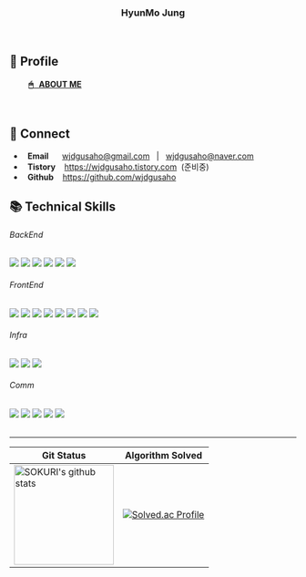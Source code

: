 <div align="center">

### HyunMo Jung

</div>
<br />

## 👋 Profile

#### &nbsp; &nbsp; &nbsp; &nbsp; &nbsp; [ 🖱 &nbsp; ABOUT ME ](https://lacy-fact-e5f.notion.site/683732b00e184c4dac7f1b253c59f647)

<br />

## 🔗 Connect

- &nbsp; **Email** &nbsp;&nbsp; &nbsp; wjdgusaho@gmail.com &nbsp; | &nbsp; wjdgusaho@naver.com
- &nbsp; **Tistory** &nbsp;&nbsp; https://wjdgusaho.tistory.com &nbsp;(준비중)
- &nbsp; **Github** &nbsp;&nbsp; https://github.com/wjdgusaho
  <br />

## 📚 Technical Skills

###### BackEnd

<div align="left">
<img src="https://img.shields.io/badge/Spring-6DB33F?style=for-the-badge&logo=Spring&logoColor=white" />
<img src="https://img.shields.io/badge/SpringBoot-6DB33F?style=for-the-badge&logo=SpringBoot&logoColor=white" />
<img src="https://img.shields.io/badge/mysql-4479A1?style=for-the-badge&logo=mysql&logoColor=white" />
<img src="https://img.shields.io/badge/JPA-41454A?style=for-the-badge&logo=JPA&logoColor=white" />
<img src="https://img.shields.io/badge/QueryDsl-41454A?style=for-the-badge&logo=QueryDSl&logoColor=white" />
<img src="https://img.shields.io/badge/Mybatis-41454A?style=for-the-badge&logo=Mybatis&logoColor=white" />
</div>

###### FrontEnd

<div align="left">
<img src="https://img.shields.io/badge/React-61DAFB?style=for-the-badge&logo=React&logoColor=white" />
<img src="https://img.shields.io/badge/Vue.js-4FC08D?style=for-the-badge&logo=Vue.js&logoColor=white" />
<img src="https://img.shields.io/badge/TypeScript-3178C6?style=for-the-badge&logo=TypeScript&logoColor=white" />
<img src="https://img.shields.io/badge/VueX-41454A?style=for-the-badge&logo=VueX&logoColor=white" />
<img src="https://img.shields.io/badge/Recoil-3578E5?style=for-the-badge&logo=Recoil&logoColor=white" />
<img src="https://img.shields.io/badge/HTML5-E34F26?style=for-the-badge&logo=HTML5&logoColor=white" />
<img src="https://img.shields.io/badge/CSS3-1572B6?style=for-the-badge&logo=CSS3&logoColor=white" />
<img src="https://img.shields.io/badge/JavaScript-F7DF1E?style=for-the-badge&logo=JavaScript&logoColor=white" />
</div>

###### Infra

<div align="left">
<img src="https://img.shields.io/badge/Docker-2496ED?style=for-the-badge&logo=Docker&logoColor=white" />
<img src="https://img.shields.io/badge/Jenkins-D24939?style=for-the-badge&logo=Jenkins&logoColor=white" />
<img src="https://img.shields.io/badge/nginx-009639?style=for-the-badge&logo=nginx&logoColor=white" />
</div>

###### Comm

<div align="left">
<img src="https://img.shields.io/badge/Git-F05032?style=for-the-badge&logo=Git&logoColor=white" />
<img src="https://img.shields.io/badge/notion-000000?style=for-the-badge&logo=notion&logoColor=white" />
<img src="https://img.shields.io/badge/jira-0052CC?style=for-the-badge&logo=jira&logoColor=white" />
<img src="https://img.shields.io/badge/figma-F24E1E?style=for-the-badge&logo=figma&logoColor=white" />
<img src="https://img.shields.io/badge/erdCloude-AECBFA?style=for-the-badge&logo=erdCloude&logoColor=white" />
</div>
<br />
<hr/>

| Git Status                                                                                                                                                                                                                                                 | Algorithm Solved                                                                                                  |
| ---------------------------------------------------------------------------------------------------------------------------------------------------------------------------------------------------------------------------------------------------------- | ----------------------------------------------------------------------------------------------------------------- |
| <a href="https://github.com/imysh578"><img align="center" style="height:175px" src="https://github-readme-stats.vercel.app/api?username=wjdgusaho&show_icons=true&include_all_commits=true&theme=nord&hide_border=true" alt="SOKURI's github stats" /></a> | [![Solved.ac Profile](http://mazassumnida.wtf/api/v2/generate_badge?boj=wjdgusaho)](https://solved.ac/wjdgusaho/) |

<!--

<a href="https://github.com/imysh578"><img align="center" style="height:170px" src="https://github-readme-stats.vercel.app/api/top-langs/?username=wjdgusaho&layout=compact&theme=nord&hide_border=true" /></a>

**wjdgusaho/wjdgusaho** is a ✨ _special_ ✨ repository because its `README.md` (this file) appears on your GitHub profile.

Here are some ideas to get you started:

- 🔭 I’m currently working on ...
- 🌱 I’m currently learning ...
- 👯 I’m looking to collaborate on ...
- 🤔 I’m looking for help with ...
- 💬 Ask me about ...
- 📫 How to reach me: ...
- 😄 Pronouns: ...
- ⚡ Fun fact: ...
-->
